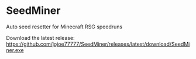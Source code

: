 # SeedMiner
Auto seed resetter for Minecraft RSG speedruns

Download the latest release: https://github.com/jojoe77777/SeedMiner/releases/latest/download/SeedMiner.exe
